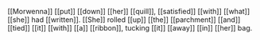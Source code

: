 [[Morwenna]] [[put]] [[down]] [[her]] [[quill]], [[satisfied]] [[with]] [[what]] [[she]] had [[written]]. [[She]] rolled [[up]] [[the]] [[parchment]] [[and]] [[tied]] [[it]] [[with]] [[a]] [[ribbon]], tucking [[it]] [[away]] [[in]] [[her]] bag.